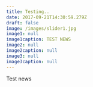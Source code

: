 ```yaml
---
title: Testing..
date: 2017-09-21T14:30:59.279Z
draft: false
image: /images/slider1.jpg
image1: null
image1caption: TEST NEWS
image2: null
image2caption: null
image3: null
image3caption: null
---
```

Test news





